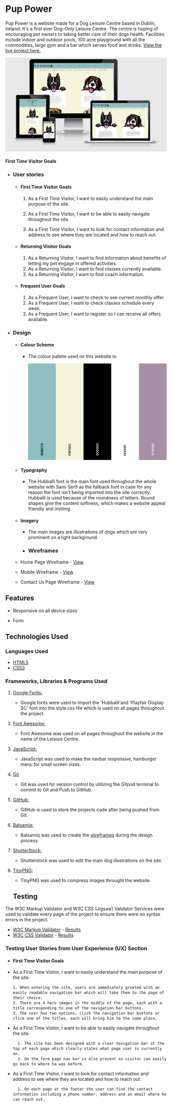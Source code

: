 
# Pup Power

Pup Power is a website made for a Dog Leisure Centre based in 
Dublin, Ireland.
It's a first ever Dog-Only Leisure Centre. The centre is hoping of encouraging pet owners to taking better care of their dogs health.
Facilities include indoor and outdoor pools, 100 acre playground with all the commodities, large gym and a bar which serves food and drinks.
[View the live project here.](https://marosan28.github.io/pup-power/)

![App Screenshot](wireframes/images/responsive-img.jpg)

 #### First Time Visitor Goals
-   ### User stories

    -   #### First Time Visitor Goals

        1. As a First Time Visitor, I want to easily understand the main 
        purpose of the site.

        2. As a First Time Visitor, I want to be able to easily navigate throughout the site.

        3. As a First Time Visitor, I want to look for contact information and address to see where they are located and how to reach out. 

    -   #### Returning Visitor Goals

        1. As a Returning Visitor, I want to find information about benefits of letting my pet engage in offered activities.
        2. As a Returning Visitor, I want to find classes currently available.
        3. As a Returning Visitor, I want to find coach information.

    -   #### Frequent User Goals
        1. As a Frequent User, I want to check to see current monthly offer.
        2. As a Frequent User, I want to check classes schedule every week.
        3. As a Frequent User, I want to register so I can receive all offers available.
-   ### Design
    -   #### Colour Scheme
        -   The colour pallete used on this website is: 

            ![App Screenshot](wireframes/images/pallete-img.png)

    -   #### Typography
        -   The Hubballi font is the main font used throughout the whole website with Sans Serif as the fallback font in case for any reason the font isn't being imported into the site correctly. Hubballi is used because of the roundness of letters. Round shapes give the content softness, which makes a website appeal friendly and inviting.
    -   #### Imagery
        -   The main images are illustrations of dogs which are very prominent on a light background.
         *   ### Wireframes

    -   Home Page Wireframe - [View]()

    -   Mobile Wireframe - [View]()

    -   Contact Us Page Wireframe - [View]()
## Features

-   Responsive on all device sizes

-   Form

## Technologies Used

### Languages Used

-   [HTML5](https://en.wikipedia.org/wiki/HTML5)
-   [CSS3](https://en.wikipedia.org/wiki/Cascading_Style_Sheets)

### Frameworks, Libraries & Programs Used

1. [Google Fonts:](https://fonts.google.com/)
    - Google fonts were used to import the 'Hubballi'and 'Playfair Display SC' font into the style.css file which is used on all pages throughout the project.
1. [Font Awesome:](https://fontawesome.com/)
    - Font Awesome was used on all pages throughout the website in the name of the Leisure Centre.
1. [JavaScript:](https://javascript.com/)
    - JavaScript was used to make the navbar responsive, hamburger menu for small screen sizes.
1. [Git](https://git-scm.com/)
    - Git was used for version control by utilizing the Gitpod terminal to commit to Git and Push to GitHub.
1. [GitHub:](https://github.com/)
    - GitHub is used to store the projects code after being pushed from Git.
1. [Balsamiq:](https://balsamiq.com/)
    - Balsamiq was used to create the [wireframes](https://github.com/) during the design process.
1. [ShutterStock:](https://shutterstock.com/)
    - Shutterstock was used to edit the main dog illustrations on the site.
1. [TinyPNG:](https://tinypng.com/)
    - TinyPNG was used to compress images throught the website.



    ## Testing

The W3C Markup Validator and W3C CSS (Jigsaw) Validator Services were used to validate every page of the project to ensure there were no syntax errors in the project.

-   [W3C Markup Validator](https://jigsaw.w3.org/css-validator/#validate_by_input) - [Results]()
-   [W3C CSS Validator](https://jigsaw.w3.org/css-validator/#validate_by_input) - [Results]()

### Testing User Stories from User Experience (UX) Section

-   #### First Time Visitor Goals

  - As a First Time Visitor, I want to easily understand the main purpose of the site.

        1. When entering the site, users are immediately greeted with an easily readable navigation bar which will take them to the page of their choice. 
        2. There are 4 hero images in the middle of the page, each with a title corresponding to one of the navigation bar buttons.
        3. The user has two options, click the navigation bar buttons or click one of the titles, each will bring him to the same place.

- As a First Time Visitor, I want to be able to easily navigate throughout the site.

        1. The site has been designed with a clear navigation bar at the top of each page which clearly states what page user is currently on.
        2. On the form page nav bar is also present so visitor can easily go back to where he was before.

- As a First Time Visitor, I want to look for contact information and address to see where they are located and how to reach out.

        1. On each page at the footer the user can find the contact information including a phone number, address and an email where he can reach out.



